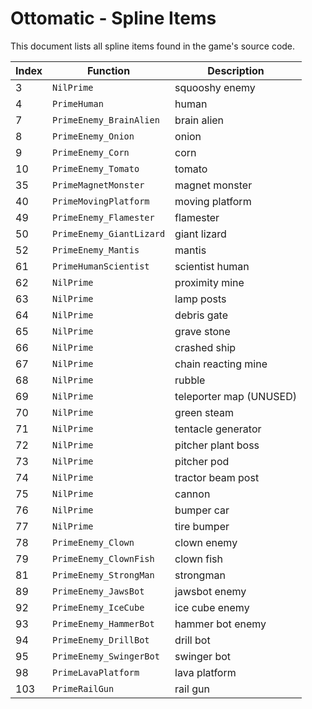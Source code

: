 # Ottomatic - Spline Items

This document lists all spline items found in the game's source code.

| Index | Function | Description |
|-------|----------|-------------|
| 3 | `NilPrime` | squooshy enemy |
| 4 | `PrimeHuman` | human |
| 7 | `PrimeEnemy_BrainAlien` | brain alien |
| 8 | `PrimeEnemy_Onion` | onion |
| 9 | `PrimeEnemy_Corn` | corn |
| 10 | `PrimeEnemy_Tomato` | tomato |
| 35 | `PrimeMagnetMonster` | magnet monster |
| 40 | `PrimeMovingPlatform` | moving platform |
| 49 | `PrimeEnemy_Flamester` | flamester |
| 50 | `PrimeEnemy_GiantLizard` | giant lizard |
| 52 | `PrimeEnemy_Mantis` | mantis |
| 61 | `PrimeHumanScientist` | scientist human |
| 62 | `NilPrime` | proximity mine |
| 63 | `NilPrime` | lamp posts |
| 64 | `NilPrime` | debris gate |
| 65 | `NilPrime` | grave stone |
| 66 | `NilPrime` | crashed ship |
| 67 | `NilPrime` | chain reacting mine |
| 68 | `NilPrime` | rubble |
| 69 | `NilPrime` | teleporter map (UNUSED) |
| 70 | `NilPrime` | green steam |
| 71 | `NilPrime` | tentacle generator |
| 72 | `NilPrime` | pitcher plant boss |
| 73 | `NilPrime` | pitcher pod |
| 74 | `NilPrime` | tractor beam post |
| 75 | `NilPrime` | cannon |
| 76 | `NilPrime` | bumper car |
| 77 | `NilPrime` | tire bumper |
| 78 | `PrimeEnemy_Clown` | clown enemy |
| 79 | `PrimeEnemy_ClownFish` | clown fish |
| 81 | `PrimeEnemy_StrongMan` | strongman |
| 89 | `PrimeEnemy_JawsBot` | jawsbot enemy |
| 92 | `PrimeEnemy_IceCube` | ice cube enemy |
| 93 | `PrimeEnemy_HammerBot` | hammer bot enemy |
| 94 | `PrimeEnemy_DrillBot` | drill bot |
| 95 | `PrimeEnemy_SwingerBot` | swinger bot |
| 98 | `PrimeLavaPlatform` | lava platform |
| 103 | `PrimeRailGun` | rail gun |
